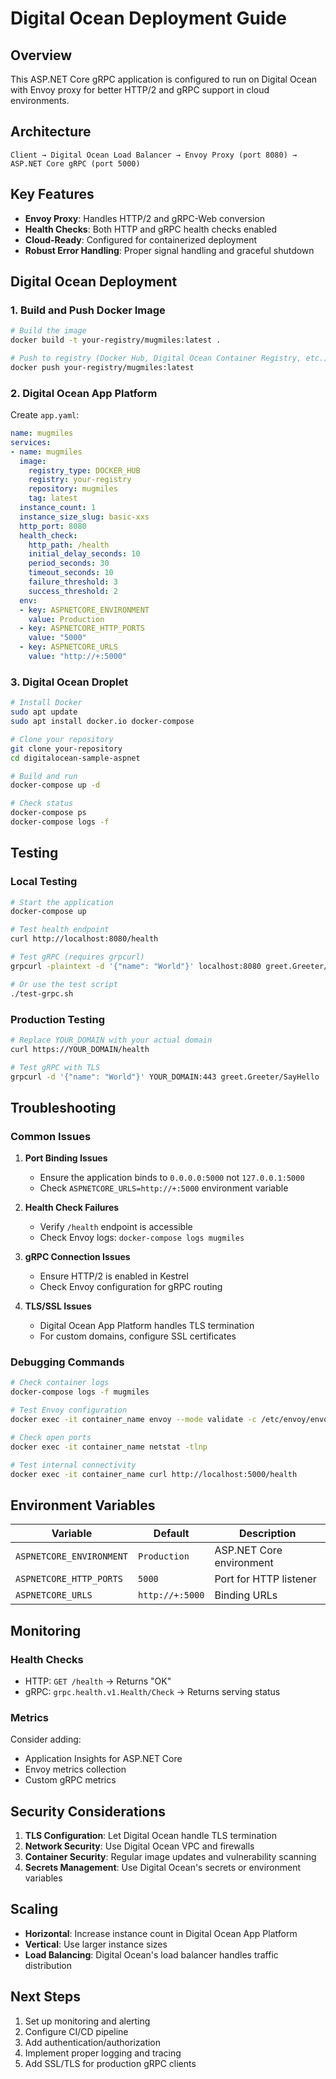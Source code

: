 # Digital Ocean Deployment Guide

## Overview

This ASP.NET Core gRPC application is configured to run on Digital Ocean with Envoy proxy for better HTTP/2 and gRPC support in cloud environments.

## Architecture

```
Client → Digital Ocean Load Balancer → Envoy Proxy (port 8080) → ASP.NET Core gRPC (port 5000)
```

## Key Features

- **Envoy Proxy**: Handles HTTP/2 and gRPC-Web conversion
- **Health Checks**: Both HTTP and gRPC health checks enabled
- **Cloud-Ready**: Configured for containerized deployment
- **Robust Error Handling**: Proper signal handling and graceful shutdown

## Digital Ocean Deployment

### 1. Build and Push Docker Image

```bash
# Build the image
docker build -t your-registry/mugmiles:latest .

# Push to registry (Docker Hub, Digital Ocean Container Registry, etc.)
docker push your-registry/mugmiles:latest
```

### 2. Digital Ocean App Platform

Create `app.yaml`:

```yaml
name: mugmiles
services:
- name: mugmiles
  image:
    registry_type: DOCKER_HUB
    registry: your-registry
    repository: mugmiles
    tag: latest
  instance_count: 1
  instance_size_slug: basic-xxs
  http_port: 8080
  health_check:
    http_path: /health
    initial_delay_seconds: 10
    period_seconds: 30
    timeout_seconds: 10
    failure_threshold: 3
    success_threshold: 2
  env:
  - key: ASPNETCORE_ENVIRONMENT
    value: Production
  - key: ASPNETCORE_HTTP_PORTS
    value: "5000"
  - key: ASPNETCORE_URLS
    value: "http://+:5000"
```

### 3. Digital Ocean Droplet

```bash
# Install Docker
sudo apt update
sudo apt install docker.io docker-compose

# Clone your repository
git clone your-repository
cd digitalocean-sample-aspnet

# Build and run
docker-compose up -d

# Check status
docker-compose ps
docker-compose logs -f
```

## Testing

### Local Testing

```bash
# Start the application
docker-compose up

# Test health endpoint
curl http://localhost:8080/health

# Test gRPC (requires grpcurl)
grpcurl -plaintext -d '{"name": "World"}' localhost:8080 greet.Greeter/SayHello

# Or use the test script
./test-grpc.sh
```

### Production Testing

```bash
# Replace YOUR_DOMAIN with your actual domain
curl https://YOUR_DOMAIN/health

# Test gRPC with TLS
grpcurl -d '{"name": "World"}' YOUR_DOMAIN:443 greet.Greeter/SayHello
```

## Troubleshooting

### Common Issues

1. **Port Binding Issues**
   - Ensure the application binds to `0.0.0.0:5000` not `127.0.0.1:5000`
   - Check `ASPNETCORE_URLS=http://+:5000` environment variable

2. **Health Check Failures**
   - Verify `/health` endpoint is accessible
   - Check Envoy logs: `docker-compose logs mugmiles`

3. **gRPC Connection Issues**
   - Ensure HTTP/2 is enabled in Kestrel
   - Check Envoy configuration for gRPC routing

4. **TLS/SSL Issues**
   - Digital Ocean App Platform handles TLS termination
   - For custom domains, configure SSL certificates

### Debugging Commands

```bash
# Check container logs
docker-compose logs -f mugmiles

# Test Envoy configuration
docker exec -it container_name envoy --mode validate -c /etc/envoy/envoy.yaml

# Check open ports
docker exec -it container_name netstat -tlnp

# Test internal connectivity
docker exec -it container_name curl http://localhost:5000/health
```

## Environment Variables

| Variable | Default | Description |
|----------|---------|-------------|
| `ASPNETCORE_ENVIRONMENT` | `Production` | ASP.NET Core environment |
| `ASPNETCORE_HTTP_PORTS` | `5000` | Port for HTTP listener |
| `ASPNETCORE_URLS` | `http://+:5000` | Binding URLs |

## Monitoring

### Health Checks

- HTTP: `GET /health` → Returns "OK"
- gRPC: `grpc.health.v1.Health/Check` → Returns serving status

### Metrics

Consider adding:
- Application Insights for ASP.NET Core
- Envoy metrics collection
- Custom gRPC metrics

## Security Considerations

1. **TLS Configuration**: Let Digital Ocean handle TLS termination
2. **Network Security**: Use Digital Ocean VPC and firewalls
3. **Container Security**: Regular image updates and vulnerability scanning
4. **Secrets Management**: Use Digital Ocean's secrets or environment variables

## Scaling

- **Horizontal**: Increase instance count in Digital Ocean App Platform
- **Vertical**: Use larger instance sizes
- **Load Balancing**: Digital Ocean's load balancer handles traffic distribution

## Next Steps

1. Set up monitoring and alerting
2. Configure CI/CD pipeline
3. Add authentication/authorization
4. Implement proper logging and tracing
5. Add SSL/TLS for production gRPC clients 
